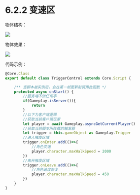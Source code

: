 # 6.2.2 变速区

物体结构：

![](https://wstatic-a1.233leyuan.com/productdocs/static/boxcn7aC6S8nr1ZgpCKFBqwmdTf.png)

物体效果：

![](https://wstatic-a1.233leyuan.com/productdocs/static/boxcn3hTcwS7akCI23BIFUIaUTg.gif)

代码示例：

```typescript
@Core.Class
export default class TriggerControl extends Core.Script {

    /** 当脚本被实例后，会在第一帧更新前调用此函数 */
    protected async onStart() {
        //服务端不做任何事
        if(Gameplay.isServer()){
            return
        }
        //以下为客户端逻辑
        //获取当前客户端玩家
        let player = await Gameplay.asyncGetCurrentPlayer()
        //获取当前脚本所挂载的触发器
        let trigger = this.gameObject as Gameplay.Trigger
        //进入触发区域
        trigger.onEnter.add(()=>{
            //角色变速
            player.character.maxWalkSpeed = 2000
        })
        //离开触发区域
        trigger.onLeave.add(()=>{
            //角色速度恢复
            player.character.maxWalkSpeed = 450
        })
    }
}
```
